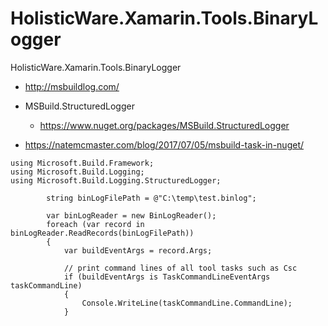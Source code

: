 # HolisticWare.Xamarin.Tools.BinaryLogger

HolisticWare.Xamarin.Tools.BinaryLogger

*   http://msbuildlog.com/

*   MSBuild.StructuredLogger

    *   https://www.nuget.org/packages/MSBuild.StructuredLogger

*   https://natemcmaster.com/blog/2017/07/05/msbuild-task-in-nuget/


```
using Microsoft.Build.Framework;
using Microsoft.Build.Logging;
using Microsoft.Build.Logging.StructuredLogger;
```


```
        string binLogFilePath = @"C:\temp\test.binlog";

        var binLogReader = new BinLogReader();
        foreach (var record in binLogReader.ReadRecords(binLogFilePath))
        {
            var buildEventArgs = record.Args;

            // print command lines of all tool tasks such as Csc
            if (buildEventArgs is TaskCommandLineEventArgs taskCommandLine)
            {
                Console.WriteLine(taskCommandLine.CommandLine);
            }
```
